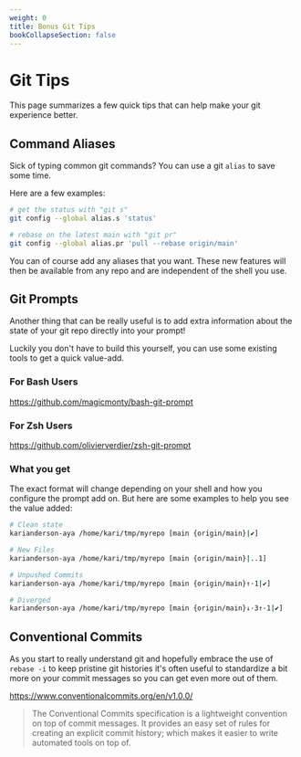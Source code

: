 ```yaml
---
weight: 0
title: Bonus Git Tips
bookCollapseSection: false
---
```


# Git Tips

This page summarizes a few quick tips that can help make your git experience better.

## Command Aliases

Sick of typing common git commands? You can use a git `alias` to
save some time.

Here are a few examples:

```bash
# get the status with "git s"
git config --global alias.s 'status'

# rebase on the latest main with "git pr"
git config --global alias.pr 'pull --rebase origin/main'
```

You can of course add any aliases that you want. These new features will then
be available from any repo and are independent of the shell you use.

## Git Prompts

Another thing that can be really useful is to add extra information about
the state of your git repo directly into your prompt!

Luckily you don't have to build this yourself, you can use some existing
tools to get a quick value-add.

### For Bash Users

https://github.com/magicmonty/bash-git-prompt

### For Zsh Users

https://github.com/olivierverdier/zsh-git-prompt

### What you get

The exact format will change depending on your shell and how you
configure the prompt add on. But here are some examples to
help you see the value added:

```sh
# Clean state
karianderson-aya /home/kari/tmp/myrepo [main {origin/main}|✔]

# New Files
karianderson-aya /home/kari/tmp/myrepo [main {origin/main}|..1]

# Unpushed Commits
karianderson-aya /home/kari/tmp/myrepo [main {origin/main}↑·1|✔]

# Diverged
karianderson-aya /home/kari/tmp/myrepo [main {origin/main}↓·3↑·1|✔]
```

## Conventional Commits

As you start to really understand git and hopefully embrace the use
of `rebase -i` to keep pristine git histories it's often useful to standardize
a bit more on your commit messages so you can get even more out of them.


https://www.conventionalcommits.org/en/v1.0.0/


> The Conventional Commits specification is a lightweight convention on top of commit messages. It provides an easy set of rules for creating an explicit commit history; which makes it easier to write automated tools on top of.
